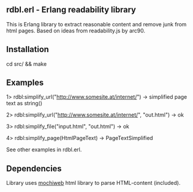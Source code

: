 rdbl.erl - Erlang readability library 
-------------------------------------

This is Erlang library to extract reasonable content and remove junk from html pages. 
Based on ideas from readability.js by arc90.

Installation
------------
cd src/ && make

Examples
--------

1> rdbl:simplify_url("http://www.somesite.at/internet/") -> simplified page text as string()

2> rdbl:simplify_url("http://www.somesite.at/internet/", "out.html") -> ok

3> rdbl:simplify_file("input.html", "out.html") -> ok

4> rdbl:simplify_page(HtmlPageText) -> PageTextSimplified

See other examples in rdbl.erl.

Dependencies
------------
Library uses [mochiweb](https://github.com/mochi/mochiweb) html library to parse HTML-content (included).

